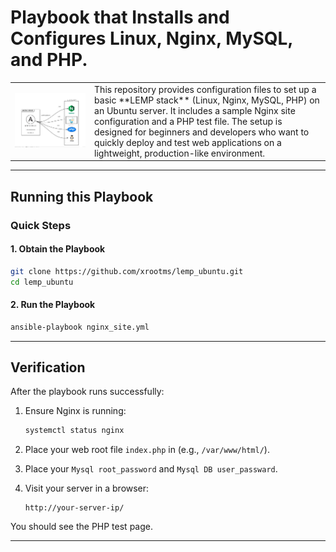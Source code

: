 # Playbook that Installs and Configures Linux, Nginx, MySQL, and PHP.

<table>
  <tr>
    <td><img src="./image/image.jpg" alt="LEMP Diagram" width="900"></td>
     <td>
      This repository provides configuration files to set up a basic **LEMP stack** (Linux, Nginx, MySQL, PHP) on an Ubuntu server.  
      It includes a sample Nginx site configuration and a PHP test file.
      The setup is designed for beginners and developers who want to quickly deploy and test web applications on a lightweight, production-like environment.
    </td>
  </tr>
</table>

---

## Running this Playbook

### Quick Steps

#### 1. Obtain the Playbook

```bash
git clone https://github.com/xrootms/lemp_ubuntu.git
cd lemp_ubuntu
```
#### 2. Run the Playbook

```bash
ansible-playbook nginx_site.yml
```
---

## Verification

After the playbook runs successfully:

1. Ensure Nginx is running:
   ```bash
   systemctl status nginx
   ```
2. Place your web root file `index.php` in (e.g., `/var/www/html/`).
3. Place your `Mysql root_password` and `Mysql DB user_passward`.
4. Visit your server in a browser:

   ```
   http://your-server-ip/
   ```

You should see the PHP test page.

---

